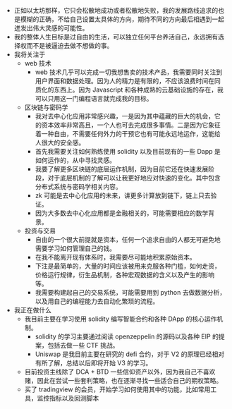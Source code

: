 - 正如以太坊那样，它只会松散地成功或者松散地失败，我的发展路线追求的也是模糊的正确，不给自己设置太具体的方向，期待不同的方向最后相遇到一起迸发出伟大灵感的可能性。
- 我的整体人生目标是过自由的生活，可以独立任何平台养活自己，永远拥有选择权而不是被逼迫去做不想做的事。
- 我将关注于
	- web 技术
		- web 技术几乎可以完成一切我想售卖的技术产品，我需要同时关注到用户界面和数据处理。因为人的精力是有限的，不应该浪费时间在同质化的东西上。因为 Javascript 和各种成熟的云基础设施的存在，我可以只用这一门编程语言就完成我的目标。
	- 区块链与密码学
		- 我对去中心化应用非常感兴趣，一是因为其中蕴藏的巨大的机会，它的资本效率非常高且，一个人也可去完成很多事情。二是因为它象征着一种自由，不需要任何外力的干预它也有可能永远地运作，这能给人很大的安全感。
		- 首先我需要关注如何熟练使用 solidity 以及目前现有的一些 Dapp 是如何运作的，从中寻找灵感。
		- 我要了解更多区块链的底层运作机制，因为目前它还在快速发展阶段，对于底层机制的了解可以让我更好地应对快速的变化。其中包含分布式系统与密码学相关内容。
		- zk 可能是去中心化应用的未来，讲更多计算放到链下，链上只去验证。
		- 因为大多数去中心化应用都是金融相关的，可能需要相应的数学背景。
	- 投资与交易
		- 自由的一个很大前提就是资本，任何一个追求自由的人都无可避免地需要学习如何管理自己的钱。
		- 在我不能离开现有体系时，我需要尽可能地积累原始资本。
		- 下注是最简单的，大量的时间应该被用来克服各种门槛，如何走资，价格运行规律，衍生品机制，各种宏观数据的含义以及产生的影响等。
		- 我需要构建起自己的交易系统，可能需要用到 python 去做数据分析，以及用自己的编程能力去自动化繁琐的流程。
- 我正在做什么
	- 我目前主要在学习使用 solidity 编写智能合约和各种 DApp 的核心运作机制。
		- solidity 的学习主要通过阅读 openzeppelin 的源码以及各种 EIP 的提案，包括去做一些 CTF 挑战。
		- Uniswap 是我目前主要在研究的 defi 合约，对于 V2 的原理已经相对有所了解，总结以后即将开始 V3 的学习。
	- 目前投资主线除了 DCA + BTD 一些信仰资产以外，因为我自己不喜欢赌，因此在尝试一些套利策略，也在逐渐寻找一些适合自己的期权策略。
	- 买了 tradingview 的会员，开始学习如何使用其中的功能，比如常用工具，监控指标以及回测脚本